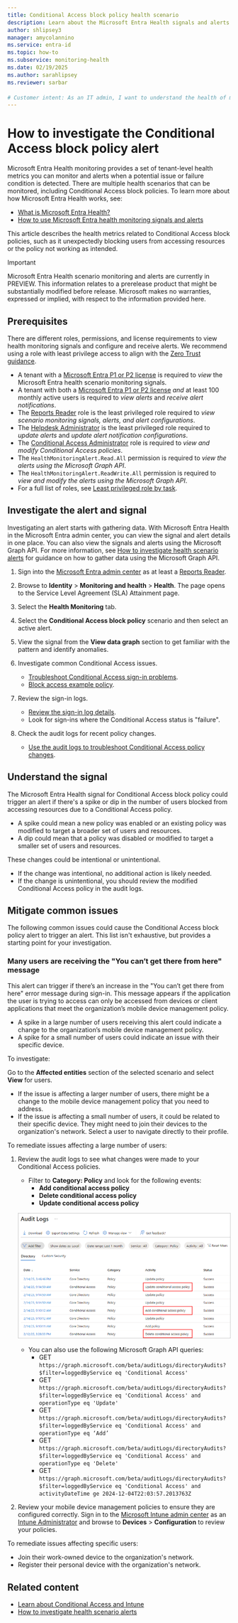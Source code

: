 ```yaml
---
title: Conditional Access block policy health scenario
description: Learn about the Microsoft Entra Health signals and alerts for Conditional Access block policy health scenarios
author: shlipsey3
manager: amycolannino
ms.service: entra-id
ms.topic: how-to
ms.subservice: monitoring-health
ms.date: 02/19/2025
ms.author: sarahlipsey
ms.reviewer: sarbar

# Customer intent: As an IT admin, I want to understand the health of my tenant through identity related signals and alerts so I can proactively address issues and maintain a healthy tenant.
---
```


# How to investigate the Conditional Access block policy alert

Microsoft Entra Health monitoring provides a set of tenant-level health metrics you can monitor and alerts when a potential issue or failure condition is detected. There are multiple health scenarios that can be monitored, including Conditional Access block policies. To learn more about how Microsoft Entra Health works, see:

- [What is Microsoft Entra Health?](concept-microsoft-entra-health.md)
- [How to use Microsoft Entra health monitoring signals and alerts](howto-use-health-scenario-alerts.md)

This article describes the health metrics related to Conditional Access block policies, such as it unexpectedly blocking users from accessing resources or the policy not working as intended. 

> [!IMPORTANT]
> Microsoft Entra Health scenario monitoring and alerts are currently in PREVIEW.
> This information relates to a prerelease product that might be substantially modified before release. Microsoft makes no warranties, expressed or implied, with respect to the information provided here.

## Prerequisites

There are different roles, permissions, and license requirements to view health monitoring signals and configure and receive alerts. We recommend using a role with least privilege access to align with the [Zero Trust guidance](/security/zero-trust/zero-trust-overview).

- A tenant with a [Microsoft Entra P1 or P2 license](../../fundamentals/get-started-premium.md) is required to *view* the Microsoft Entra health scenario monitoring signals.
- A tenant with both a [Microsoft Entra P1 or P2 license](../../fundamentals/get-started-premium.md) *and* at least 100 monthly active users is required to *view alerts* and *receive alert notifications*.
- The [Reports Reader](../role-based-access-control/permissions-reference.md#reports-reader) role is the least privileged role required to *view scenario monitoring signals, alerts, and alert configurations*.
- The [Helpdesk Administrator](../role-based-access-control/permissions-reference.md#helpdesk-administrator) is the least privileged role required to *update alerts* and *update alert notification configurations*.
- The [Conditional Access Administrator](../role-based-access-control/permissions-reference.md#conditional-access-administrator) role is required to *view and modify Conditional Access policies*.
- The `HealthMonitoringAlert.Read.All` permission is required to *view the alerts using the Microsoft Graph API*.
- The `HealthMonitoringAlert.ReadWrite.All` permission is required to *view and modify the alerts using the Microsoft Graph API*.
- For a full list of roles, see [Least privileged role by task](../role-based-access-control/delegate-by-task.md#microsoft-entra-health-least-privileged-roles).

## Investigate the alert and signal

Investigating an alert starts with gathering data. With Microsoft Entra Health in the Microsoft Entra admin center, you can view the signal and alert details in one place. You can also view the signals and alerts using the Microsoft Graph API. For more information, see [How to investigate health scenario alerts](../monitoring-health/howto-investigate-health-scenario-alerts.md) for guidance on how to gather data using the Microsoft Graph API.

1. Sign into the [Microsoft Entra admin center](https://entra.microsoft.com) as at least a [Reports Reader](../role-based-access-control/permissions-reference.md#reports-reader).

1. Browse to **Identity** > **Monitoring and health** > **Health**. The page opens to the Service Level Agreement (SLA) Attainment page.

1. Select the **Health Monitoring** tab.

1. Select the **Conditional Access block policy** scenario and then select an active alert.

1. View the signal from the **View data graph** section to get familiar with the pattern and identify anomalies.

1. Investigate common Conditional Access issues.
    - [Troubleshoot Conditional Access sign-in problems](../conditional-access/troubleshoot-conditional-access.md).
    - [Block access example policy](../conditional-access/policy-block-example.md).

1. Review the sign-in logs.
    - [Review the sign-in log details](concept-sign-in-log-activity-details.md).
    - Look for sign-ins where the Conditional Access status is "failure".

1. Check the audit logs for recent policy changes.
    - [Use the audit logs to troubleshoot Conditional Access policy changes](../conditional-access/troubleshoot-policy-changes-audit-log.md).

## Understand the signal

The Microsoft Entra Health signal for Conditional Access block policy could trigger an alert if there's a spike or dip in the number of users blocked from accessing resources due to a Conditional Access policy.

- A spike could mean a new policy was enabled or an existing policy was modified to target a broader set of users and resources.
- A dip could mean that a policy was disabled or modified to target a smaller set of users and resources.

These changes could be intentional or unintentional.

- If the change was intentional, no additional action is likely needed.
- If the change is unintentional, you should review the modified Conditional Access policy in the audit logs.

## Mitigate common issues

The following common issues could cause the Conditional Access block policy alert to trigger an alert. This list isn't exhaustive, but provides a starting point for your investigation.

### Many users are receiving the "You can’t get there from here" message

This alert can trigger if there’s an increase in the "You can’t get there from here" error message during sign-in. This message appears if the application the user is trying to access can only be accessed from devices or client applications that meet the organization’s mobile device management policy.

- A spike in a large number of users receiving this alert could indicate a change to the organization’s mobile device management policy.
- A spike for a small number of users could indicate an issue with their specific device.

To investigate:

Go to the **Affected entities** section of the selected scenario and select **View** for users.

- If the issue is affecting a larger number of users, there might be a change to the mobile device management policy that you need to address.
- If the issue is affecting a small number of users, it could be related to their specific device. They might need to join their devices to the organization's network. Select a user to navigate directly to their profile.

To remediate issues affecting a large number of users:

1. Review the audit logs to see what changes were made to your Conditional Access policies.
    - Filter to **Category: Policy** and look for the following events:
        - **Add conditional access policy**
        - **Delete conditional access policy**
        - **Update conditional access policy**

    ![Screenshot of the audit logs with the Conditional Access policies highlighted.](media/scenario-health-conditional-access-block-policy/conditional-access-audit-logs-filter.png)

    - You can also use the following Microsoft Graph API queries:
        - GET `https://graph.microsoft.com/beta/auditLogs/directoryAudits?$filter=loggedByService eq 'Conditional Access'`
        - GET `https://graph.microsoft.com/beta/auditLogs/directoryAudits?$filter=loggedByService eq 'Conditional Access' and operationType eq 'Update'`
        - GET `https://graph.microsoft.com/beta/auditLogs/directoryAudits?$filter=loggedByService eq 'Conditional Access' and operationType eq ‘Add’`
        - GET `https://graph.microsoft.com/beta/auditLogs/directoryAudits?$filter=loggedByService eq 'Conditional Access' and operationType eq 'Delete'`
        - GET `https://graph.microsoft.com/beta/auditLogs/directoryAudits?$filter=loggedByService eq 'Conditional Access' and activityDateTime ge 2024-12-04T22:03:57.2013763Z`

1. Review your mobile device management policies to ensure they are configured correctly. Sign in to the [Microsoft Intune admin center](https://intune.microsoft.com/) as an [Intune Administrator](../role-based-access-control/permissions-reference.md#intune-administrator) and browse to **Devices** > **Configuration** to review your policies.

To remediate issues affecting specific users:

- Join their work-owned device to the organization's network.
- Register their personal device with the organization's network.

## Related content

- [Learn about Conditional Access and Intune](/mem/intune/protect/conditional-access)
- [How to investigate health scenario alerts](howto-investigate-health-scenario-alerts.md)